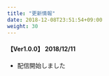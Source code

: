```yaml
---
title: "更新情報"
date: 2018-12-08T23:51:54+09:00
weight: 30
---
```


#### 【Ver1.0.0】 2018/12/11

* 配信開始しました
